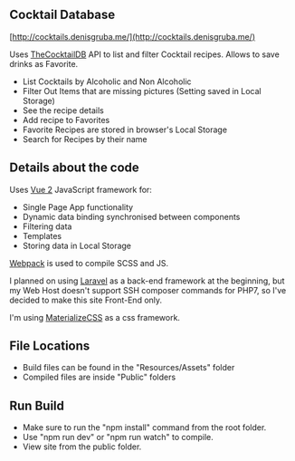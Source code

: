 
## Cocktail Database

[http://cocktails.denisgruba.me/](http://cocktails.denisgruba.me/)

Uses [TheCocktailDB](http://www.thecocktaildb.com/) API to list and filter Cocktail recipes. Allows to save drinks as Favorite.

- List Cocktails by Alcoholic and Non Alcoholic
- Filter Out Items that are missing pictures (Setting saved in Local Storage)
- See the recipe details
- Add recipe to Favorites
- Favorite Recipes are stored in browser's Local Storage
- Search for Recipes by their name

## Details about the code

Uses [Vue 2](https://vuejs.org/) JavaScript framework for:

- Single Page App functionality
- Dynamic data binding synchronised between components
- Filtering data
- Templates
- Storing data in Local Storage

[Webpack](https://webpack.js.org/) is used to compile SCSS and JS.

I planned on using [Laravel](https://laravel.com/) as a back-end framework at the beginning, but my Web Host doesn't support SSH composer commands for PHP7, so I've decided to make this site Front-End only.

I'm using [MaterializeCSS](http://materializecss.com/) as a css framework.

## File Locations

- Build files can be found in the "Resources/Assets" folder
- Compiled files are inside "Public" folders

## Run Build

- Make sure to run the "npm install" command from the root folder.
- Use "npm run dev" or "npm run watch" to compile.
- View site from the public folder.
